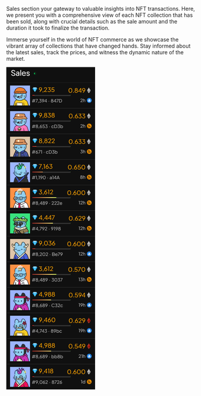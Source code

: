 Sales section your gateway to valuable insights into NFT transactions. Here, we present you with a comprehensive view of each NFT collection that has been sold, along with crucial details such as the sale amount and the duration it took to finalize the transaction.

Immerse yourself in the world of NFT commerce as we showcase the vibrant array of collections that have changed hands. Stay informed about the latest sales, track the prices, and witness the dynamic nature of the market.

![collection_sales](./pictures/collection-page-sales.png)